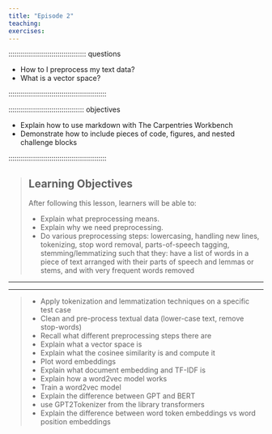 ```yaml
---
title: "Episode 2"
teaching: 
exercises: 
---
```


:::::::::::::::::::::::::::::::::::::: questions 

- How to I preprocess my text data?
- What is a vector space?

::::::::::::::::::::::::::::::::::::::::::::::::

::::::::::::::::::::::::::::::::::::: objectives

- Explain how to use markdown with The Carpentries Workbench
- Demonstrate how to include pieces of code, figures, and nested challenge blocks

::::::::::::::::::::::::::::::::::::::::::::::::
> ## Learning Objectives
> After following this lesson, learners will be able to:
> - Explain what preprocessing means.
> - Explain why we need preprocessing.
> - Do various preprocessing steps: lowercasing, handling new lines, tokenizing, stop word removal, parts-of-speech tagging, stemming/lemmatizing such that they: 
have a list of words in a piece of text arranged with their parts of speech and lemmas or stems, and with very frequent words removed







---------
----------

> - Apply tokenization and lemmatization techniques on a specific test case
> - Clean and pre-process textual data (lower-case text, remove stop-words)
> - Recall what different preprocessing steps there are
> - Explain what a vector space is
> - Explain what the cosinee similarity is and compute it
> - Plot word embeddings
> - Explain what document embedding and TF-IDF is
> - Explain how a word2vec model works
> - Train a word2vec model
> - Explain the difference between GPT and BERT
> - use GPT2Tokenizer from the library transformers
> - Explain the difference between word token embeddings vs word position embeddings
